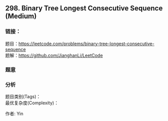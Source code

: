 ## 298. Binary Tree Longest Consecutive Sequence (Medium)

### **链接**：
题目：https://leetcode.com/problems/binary-tree-longest-consecutive-sequence  
题解：https://github.com/JianghanLi/LeetCode

### **题意**



### **分析**  
题目类别(Tags)：  
最优复杂度(Complexity)：  



作者: Yin
